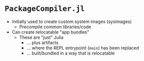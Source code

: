 # `PackageCompiler.jl`

- Initially used to create custom system images (sysimages)
  - Precompile common libraries/code
- Can create relocatable "app bundles"
  - These are "just" Julia
    - ... plus artifacts
    - ... where the REPL entrypoint (`main`) has been replaced
    - ... built/bundled in a way that is relocatable
